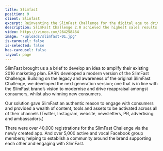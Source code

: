 ```yaml
---
title: Slimfast
position: 9
client: Slimfast
excerpt: Reinventing the SlimFast Challenge for the digital age to drive record sales
description: SlimFast Challenge 2.0 achieved the highest sales results
video: https://vimeo.com/264258464
image: "/uploads/slimfast-01.jpg"
is-carousel: false
is-selected: false
has-carousel: false
layout: page
---
```


SlimFast brought us a a brief to develop an idea to amplify their existing 2016 marketing plan.
EARN developed a modern version of the SlimFast Challenge. Building on the legacy and awareness of the original SlimFast Challenge, we developed the next generation version; one that is in line with the SlimFast brand’s vision to modernise and drive reappraisal amongst consumers, whilst also winning new consumers.

Our solution gave SlimFast an authentic reason to engage with consumers and provided a wealth of content, tools and assets to be activated across all of their channels (Twitter, Instagram, website, newsletters, PR, advertising and ambassadors.)

There were over 40,000 registrations for the SlimFast Challenge via the newly created app. And over 5,000 active and vocal Facebook group members; helping to establish a community around the brand supporting each other and engaging with SlimFast.